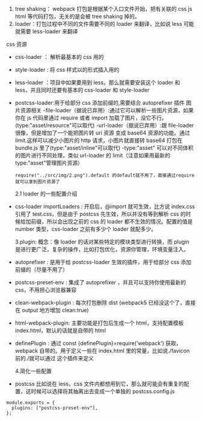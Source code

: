 1. tree shaking： webpack 打包是根据某个入口文件开始，把有关联的 css js html 等代码打包，无关的是会被 tree shaking 掉的。
2. loader：打包过程中不同的文件需要不同的 loader 来翻译，比如说 less 可能就需要 less-loader 来翻译

css 资源

- css-loader ： 解析最基本的 css 用的
- style-loader : 将 css 样式以<style>...</style>的形式插入用的
- less-loader ：项目中如果要用到 less，那么就需要安装这个 loader 和 less，并且同时还要有基本的 css-loader 和 style-loader
- postcss-loader:用于给部分 css 添加前缀的,需要结合 autoprefixer 插件
  图片资源相关
  -file-loader（据说已弃用）:通过它可以解析一些图片资源，如果你在 js 代码里通过 require 或者 import 加载了图片，没它不行。(type:"asset/resource"可以取代)
  -url-loader（据说已弃用）:跟 file-loader 很像，但是增加了一个能把图片转 uri 资源 变成 base64 资源的功能。通过 limit.这样可以减少小图片的 http 请求，小图片就直接转 base64 打包在 bundle.js 里了(type:"asset/inline"可以取代)
  -type:"asset" 可以对不同体积的图片进行不同处理，类似 url-loader 的 limit（注意如果用最新的 type:"asset"管理图片资源）

  ```
  require("../src/img/2.png").default 的default就不用了，直接通过require就可以拿到图片资源了
  ```

  2.1 loader 的一些配置介绍

- css-loader
  importLoaders : 开启后，@import 就可生效，比方说 index.css 引用了 test.css，但是由于 postcss 先生效，所以并没有等到解析 css 的时候给加前缀，所以会出现之前的
  css 的 loader 都不生效的情况。配置的值是 number 类型，css-loader 之前有多少个 loader 就配多少。

  3.plugin:
  概念：像 loader 的话对某些特定的模块类型进行转换，而 plugin 是进行更广泛，复杂的操作，比如打包优化，资源你管理，环境变量注入。

- autoprefixer : 是用于给 postcss-loader 生效的插件，用于给部分 css 添加前缀的（尽量不用了）
- postcss-preset-env : 集成了 autoprefixer ，并且可以支持你使用最新的 css，不用担心浏览器兼容

- clean-webpack-plugin : 每次打包删除 dist (webpack5 已经没这个了，直接在 output 地方增加 clean:true)
- html-webpack-plugin: 主要功能是打包后生成一个 html，支持配置模板 index.html，默认的话就是自带的 html
- definePlugin : 通过 const {definePlugin}=require('webpack') 获取，webpack 自带的。用于定义一些在 index.html 里的常量，比如说./favicon 前的./就可以通过 这个插件来定义

  4.简化一些配置

- postcss 比如说在 less，css 文件内都想用到它，那么就可能会有重复的配置，这时候可以选择将其抽离出去变成一个单独的
  postcss.config.js

```
module.exports = {
  plugins: ["postcss-preset-env"],
};

```
